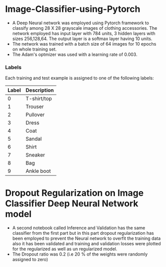 # Image-Classifier-using-Pytorch
* A Deep Neural network was employed using Pytorch framework to classify among 28 X 28 grayscale images of clothing accessories. 
The network employed has input layer with 784 units, 3 hidden layers with sizes 256,128,64. The output layer is a softmax layer having 10 units.
* The network was trained with a batch size of 64 images for 10 epochs on whole training set.
* The Adam's optmizer was used with a learning rate of 0.003.
### Labels
Each training and test example is assigned to one of the following labels:

| Label | Description |
| --- | --- |
| 0 | T-shirt/top |
| 1 | Trouser |
| 2 | Pullover |
| 3 | Dress |
| 4 | Coat |
| 5 | Sandal |
| 6 | Shirt |
| 7 | Sneaker |
| 8 | Bag |
| 9 | Ankle boot |

# Dropout Regularization on Image Classifier Deep Neural Network model
* A second notebook called Inference and Validation has the same classifier from the first part but in this part dropout regularization has been employed to prevent the Neural network to overfit the training data also it has been validated and training and validation losses were plotted for the regularized as well as un regularized model.
* The Dropout ratio was 0.2 (i.e 20 % of the weights were randomly assigned to zero)
